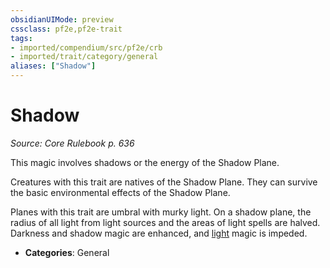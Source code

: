 ```yaml
---
obsidianUIMode: preview
cssclass: pf2e,pf2e-trait
tags:
- imported/compendium/src/pf2e/crb
- imported/trait/category/general
aliases: ["Shadow"]
---
```

# Shadow  
*Source: Core Rulebook p. 636*  

This magic involves shadows or the energy of the Shadow Plane.

Creatures with this trait are natives of the Shadow Plane. They can survive the basic environmental effects of the Shadow Plane.

Planes with this trait are umbral with murky light. On a shadow plane, the radius of all light from light sources and the areas of light spells are halved. Darkness and shadow magic are enhanced, and [light](rules/traits/light.md) magic is impeded.

- **Categories**: General